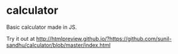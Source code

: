 # calculator
Basic calculator made in JS.

Try it out at http://htmlpreview.github.io/?https://github.com/sunil-sandhu/calculator/blob/master/index.html
